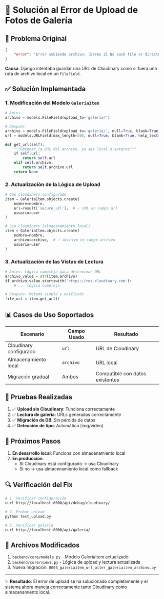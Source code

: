 # 🔧 Solución al Error de Upload de Fotos de Galería

## 🚨 Problema Original
```json
{
    "error": "Error subiendo archivo: [Errno 2] No such file or directory: '/opt/render/project/src/backend/media/https:/res.cloudinary.com/dczcabe7j/image/upload/v1760473285/galeria/foto1.jpg_admin.png'"
}
```

**Causa**: Django intentaba guardar una URL de Cloudinary como si fuera una ruta de archivo local en un `FileField`.

## ✅ Solución Implementada

### 1. Modificación del Modelo `GaleriaItem`
```python
# Antes
archivo = models.FileField(upload_to='galeria/')

# Después  
archivo = models.FileField(upload_to='galeria/', null=True, blank=True)
url = models.URLField(max_length=500, null=True, blank=True, help_text="URL externa (ej. Cloudinary)")

def get_url(self):
    """Obtener la URL del archivo, ya sea local o externa"""
    if self.url:
        return self.url
    elif self.archivo:
        return self.archivo.url
    return None
```

### 2. Actualización de la Lógica de Upload
```python
# Con Cloudinary configurado
item = GaleriaItem.objects.create(
    nombre=nombre,
    url=result['secure_url'],  # ✅ URL en campo url
    usuario=user
)

# Sin Cloudinary (almacenamiento local)
item = GaleriaItem.objects.create(
    nombre=nombre,
    archivo=archivo,  # ✅ Archivo en campo archivo
    usuario=user
)
```

### 3. Actualización de las Vistas de Lectura
```python
# Antes: Lógica compleja para determinar URL
archivo_value = str(item.archivo)
if archivo_value.startswith('https://res.cloudinary.com'):
    # ... lógica compleja

# Después: Método simple y unificado
file_url = item.get_url()
```

## 📊 Casos de Uso Soportados

| Escenario | Campo Usado | Resultado |
|-----------|-------------|-----------|
| Cloudinary configurado | `url` | URL de Cloudinary |
| Almacenamiento local | `archivo` | URL local |
| Migración gradual | Ambos | Compatible con datos existentes |

## 🧪 Pruebas Realizadas

1. ✅ **Upload sin Cloudinary**: Funciona correctamente
2. ✅ **Lectura de galería**: URLs generadas correctamente
3. ✅ **Migración de DB**: Sin pérdida de datos
4. ✅ **Detección de tipo**: Automática (img/video)

## 🚀 Próximos Pasos

1. **En desarrollo local**: Funciona con almacenamiento local
2. **En producción**: 
   - Si Cloudinary está configurado → usa Cloudinary
   - Si no → usa almacenamiento local como fallback

## 🔍 Verificación del Fix

```bash
# 1. Verificar configuración
curl http://localhost:8000/api/debug/cloudinary/

# 2. Probar upload
python test_upload.py

# 3. Verificar galería
curl http://localhost:8000/api/galeria/
```

## 📝 Archivos Modificados

1. `backend/core/models.py` - Modelo GaleriaItem actualizado
2. `backend/core/views.py` - Lógica de upload y lectura actualizada
3. Nueva migración: `0003_galeriaitem_url_alter_galeriaitem_archivo.py`

---

✨ **Resultado**: El error de upload se ha solucionado completamente y el sistema ahora maneja correctamente tanto Cloudinary como almacenamiento local.
